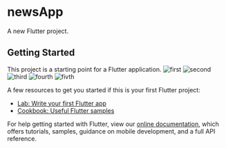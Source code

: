 # newsApp

A new Flutter project.

## Getting Started

This project is a starting point for a Flutter application.
![first](https://user-images.githubusercontent.com/67454147/87669344-737a5500-c78b-11ea-89ad-07513d7a00c2.jpg)
![second](https://user-images.githubusercontent.com/67454147/87669352-74ab8200-c78b-11ea-8bfd-dac5037598c6.jpg)
![third](https://user-images.githubusercontent.com/67454147/87669354-76754580-c78b-11ea-9614-e2ee56e72e6b.jpg)
![fourth](https://user-images.githubusercontent.com/67454147/87669360-783f0900-c78b-11ea-9e6d-52d1509e6992.jpg)
![fivth](https://user-images.githubusercontent.com/67454147/87669374-7a08cc80-c78b-11ea-88dd-06508da9d3f5.jpg)


A few resources to get you started if this is your first Flutter project:

- [Lab: Write your first Flutter app](https://flutter.dev/docs/get-started/codelab)
- [Cookbook: Useful Flutter samples](https://flutter.dev/docs/cookbook)

For help getting started with Flutter, view our
[online documentation](https://flutter.dev/docs), which offers tutorials,
samples, guidance on mobile development, and a full API reference.
